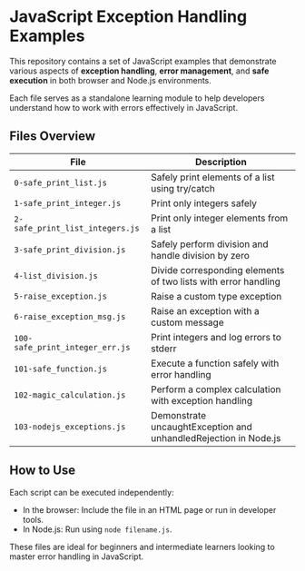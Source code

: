 # JavaScript Exception Handling Examples

This repository contains a set of JavaScript examples that demonstrate various aspects of **exception handling**, **error management**, and **safe execution** in both browser and Node.js environments.

Each file serves as a standalone learning module to help developers understand how to work with errors effectively in JavaScript.

## Files Overview

| File | Description |
|------|-------------|
| `0-safe_print_list.js` | Safely print elements of a list using try/catch |
| `1-safe_print_integer.js` | Print only integers safely |
| `2-safe_print_list_integers.js` | Print only integer elements from a list |
| `3-safe_print_division.js` | Safely perform division and handle division by zero |
| `4-list_division.js` | Divide corresponding elements of two lists with error handling |
| `5-raise_exception.js` | Raise a custom type exception |
| `6-raise_exception_msg.js` | Raise an exception with a custom message |
| `100-safe_print_integer_err.js` | Print integers and log errors to stderr |
| `101-safe_function.js` | Execute a function safely with error handling |
| `102-magic_calculation.js` | Perform a complex calculation with exception handling |
| `103-nodejs_exceptions.js` | Demonstrate uncaughtException and unhandledRejection in Node.js |

## How to Use

Each script can be executed independently:

- In the browser: Include the file in an HTML page or run in developer tools.
- In Node.js: Run using `node filename.js`.

These files are ideal for beginners and intermediate learners looking to master error handling in JavaScript.
